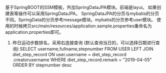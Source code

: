 ﻿基于SpringBOOT的SSM模板，外加SpringDataJPA模块。前端是layui。
如果创建表等操作可以采用SpringDataJPA。 SpringDataJPA的分页与mybatis的分页不同。SpringData的分页参考message模块。mybatis的分页参考user模块。
使用的时候拷贝src/main/resources/application.sample.properties重命名为application.properties即可。

1. 昨日运动步数排名，采用右连接查询 (默认查询当日的，可以选择日期进行查询)
SELECT username,fullname,stepnumber FROM USER LEFT JOIN diet_step_record ON user.username = diet_step_record .creatorusername WHERE diet_step_record.remark = "2019-04-05" ORDER BY stepnumber desc